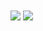 
  <img align="center" src="https://github-readme-stats.vercel.app/api/pin/?username=codemedic213515&repo=github-readme-stats" />


  <img align="center" src="https://github-readme-stats.vercel.app/api/pin/?username=codemedic213515&repo=convoychat" />

